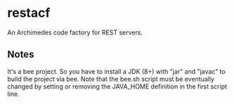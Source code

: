 # restacf
An Archimedes code factory for REST servers.

## Notes
It's a bee project. So you have to install a JDK (8+) with "jar" and "javac" to build the project via bee. Note that the bee.sh script must be eventually changed by setting or removing the JAVA_HOME definition in the first script line.
